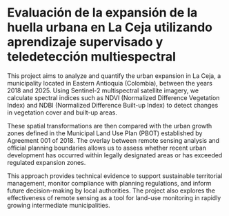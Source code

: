 # Evaluación de la expansión de la huella urbana en La Ceja utilizando aprendizaje supervisado y teledetección multiespectral
This project aims to analyze and quantify the urban expansion in La Ceja, a municipality located in Eastern Antioquia (Colombia), between the years 2018 and 2025. Using Sentinel-2 multispectral satellite imagery, we calculate spectral indices such as NDVI (Normalized Difference Vegetation Index) and NDBI (Normalized Difference Built-up Index) to detect changes in vegetation cover and built-up areas.

These spatial transformations are then compared with the urban growth zones defined in the Municipal Land Use Plan (PBOT) established by Agreement 001 of 2018. The overlay between remote sensing analysis and official planning boundaries allows us to assess whether recent urban development has occurred within legally designated areas or has exceeded regulated expansion zones.

This approach provides technical evidence to support sustainable territorial management, monitor compliance with planning regulations, and inform future decision-making by local authorities. The project also explores the effectiveness of remote sensing as a tool for land-use monitoring in rapidly growing intermediate municipalities.
